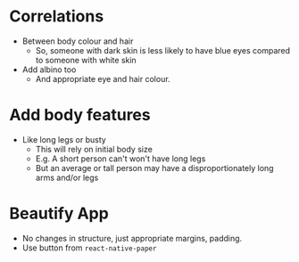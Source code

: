 # Correlations
- Between body colour and hair
  - So, someone with dark skin is less likely to have blue eyes compared to someone with white skin
- Add albino too
  - And appropriate eye and hair colour.


# Add body features
- Like long legs or busty
  - This will rely on initial body size
  - E.g. A short person can't won't have long legs
  - But an average or tall person may have a disproportionately long arms and/or legs

# Beautify App
- No changes in structure, just appropriate margins, padding.
- Use button from `react-native-paper`